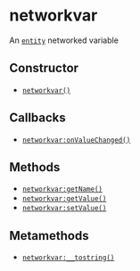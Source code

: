 networkvar
==========

An [`entity`](entity) networked variable

Constructor
-----------

* [`networkvar()`](networkvar.networkvar)

Callbacks
---------

* [`networkvar:onValueChanged()`](networkvar.onValueChanged)

Methods
-------

* [`networkvar:getName()`](networkvar.getName)
* [`networkvar:getValue()`](networkvar.getValue)
* [`networkvar:setValue()`](networkvar.setValue)

Metamethods
-----------

* [`networkvar:__tostring()`](networkvar.__tostring)
